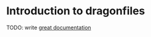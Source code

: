 # Introduction to dragonfiles

TODO: write [great documentation](http://jacobian.org/writing/what-to-write/)
